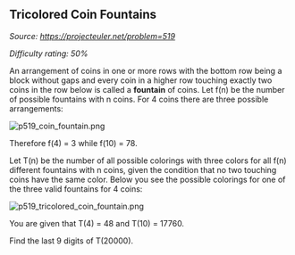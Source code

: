 Tricolored Coin Fountains
-------------------------

*Source: https://projecteuler.net/problem=519*


*Difficulty rating: 50%*

An arrangement of coins in one or more rows with the bottom row being a
block without gaps and every coin in a higher row touching exactly two
coins in the row below is called a **fountain** of coins. Let f(n) be
the number of possible fountains with n coins. For 4 coins there are
three possible arrangements:

![p519\_coin\_fountain.png](project/images/p519_coin_fountain.png)

Therefore f(4) = 3 while f(10) = 78.

Let T(n) be the number of all possible colorings with three colors for
all f(n) different fountains with n coins, given the condition that no
two touching coins have the same color. Below you see the possible
colorings for one of the three valid fountains for 4 coins:

![p519\_tricolored\_coin\_fountain.png](project/images/p519_tricolored_coin_fountain.png)

You are given that T(4) = 48 and T(10) = 17760.

Find the last 9 digits of T(20000).
